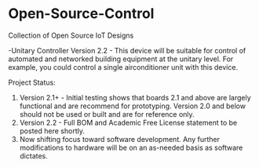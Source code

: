# Open-Source-Control
Collection of Open Source IoT Designs

-Unitary Controller Version 2.2 - This device will be suitable for control of automated and networked building equipment at the unitary level. For example, you could control a single airconditioner unit with this device.

Project Status:
1.	Version 2.1+ - Initial testing shows that boards 2.1 and above are largely functional and are recommend for prototyping. Version 2.0 and below should not be used or built and are for reference only.
2.	Version 2.2 - Full BOM and Academic Free License statement to be posted here shortly. 
3.	Now shifting focus toward software development. Any further modifications to hardware will be on an as-needed basis as software dictates.

